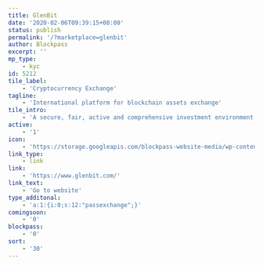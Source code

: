 ```yaml
---
title: GlenBit
date: '2020-02-06T09:39:15+00:00'
status: publish
permalink: '/?marketplace=glenbit'
author: Blockpass
excerpt: ''
mp_type:
    - kyc
id: 5212
tile_label:
    - 'Cryptocurrency Exchange'
tagline:
    - 'International platform for blockchain assets exchange'
tile_intro:
    - 'A secure, fair, active and comprehensive investment environment for clients and those companies that wish to improve the liquidity of their tokens.'
active:
    - '1'
icon:
    - 'https://storage.googleapis.com/blockpass-website-media/wp-content/uploads/2020/02/Glenbit.png'
link_type:
    - link
link:
    - 'https://www.glenbit.com/'
link_text:
    - 'Go to website'
type_additonal:
    - 'a:1:{i:0;s:12:"passexchange";}'
comingsoon:
    - '0'
blockpass:
    - '0'
sort:
    - '30'
---
```

<!DOCTYPE html PUBLIC "-//W3C//DTD HTML 4.0 Transitional//EN" "http://www.w3.org/TR/REC-html40/loose.dtd">
<?xml encoding="UTF-8">
